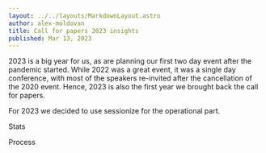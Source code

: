 ```yaml
---
layout: ../../layouts/MarkdownLayout.astro
author: alex-moldovan
title: Call for papers 2023 insights
published: Mar 13, 2023
---
```


2023 is a big year for us, as are planning our first two day event after the pandemic started. While 2022 was a great event, it was a single day conference, with most of the speakers re-invited after the cancellation of the 2020 event. Hence, 2023 is also the first year we brought back the call for papers.

For 2023 we decided to use sessionize for the operational part. 

Stats

Process